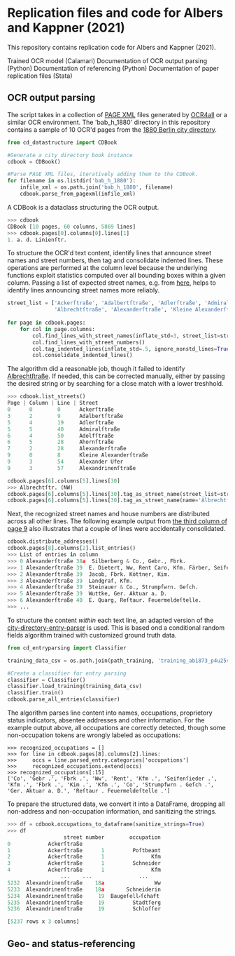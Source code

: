 # Replication files and code for Albers and Kappner (2021)

This repository contains replication code for Albers and Kappner (2021).

Trained OCR model (Calamari)
Documentation of OCR output parsing (Python)
Documentation of referencing (Python)
Documentation of paper replication files (Stata)

## OCR output parsing

The script takes in a collection of [PAGE XML](https://www.primaresearch.org/schema/PAGE/gts/pagecontent/2019-07-15/Simple%20PAGE%20XML%20Example.pdf) files generated by [OCR4all](https://github.com/OCR4all/OCR4all) or a similar OCR environment. The 'bab_h_1880' directory in this repository contains a sample of 10 OCR'd pages from the [1880 Berlin city directory](https://digital.zlb.de/viewer/image/34115512_1880/1141/).

```python
from cd_datastructure import CDBook

#Generate a city directory book instance
cdbook = CDBook()

#Parse PAGE XML files, iteratively adding them to the CDBook.
for filename in os.listdir('bab_h_1880'):
    infile_xml = os.path.join('bab_h_1880', filename)
    cdbook.parse_from_pagexml(infile_xml)
```
A CDBook is a dataclass structuring the OCR output.
```python
>>> cdbook
CDBook [10 pages, 60 columns, 5869 lines]
>>> cdbook.pages[0].columns[0].lines[1]
1. a. d. Linienſtr.
```
To structure the OCR'd text content, identify lines that announce street names and street numbers, then tag and consolidate indented lines. These operations are performed at the column level because the underlying functions exploit statistics computed over all bounding boxes within a given column. Passing a list of expected street names, e.g. from [here](https://digital.zlb.de/viewer/image/34115512_1880/1840/LOG_0148/), helps to identify lines announcing street names more reliably.
```python
street_list = ['Ackerſtraße', 'Adalbertſtraße', 'Adlerſtraße', 'Admiralſtraße', 'Adolfſtraße', 'Ahornſtraße', 
               'Albrechtſtraße', 'Alexanderſtraße', 'Kleine Alexanderſtraße', 'Alexander Ufer', 'Alexandrinenſtraße']
               
for page in cdbook.pages:
    for col in page.columns:
        col.find_lines_with_street_names(inflate_std=3, street_list=street_list, difflib_cutoff=.75)
        col.find_lines_with_street_numbers()
        col.tag_indented_lines(inflate_std=.5, ignore_nonstd_lines=True)
        col.consolidate_indented_lines()
```
The algorithm did a reasonable job, though it failed to identify [Albrechtſtraße](https://digital.zlb.de/viewer/image/34115512_1880/1147/). If needed, this can be corrected manually, either by passing the desired string or by searching for a close match with a lower treshhold.
```python
>>> cdbook.list_streets()
Page | Column | Line | Street
0      0        0      Ackerſtraße
3      2        9      Adalbertſtraße
5      4        19     Adlerſtraße
5      5        40     Admiralſtraße
6      4        50     Adolfſtraße
6      5        28     Ahornſtraße
7      2        28     Alexanderſtraße
9      0        8      Kleine Alexanderſtraße
9      3        54     Alexander Ufer
9      3        57     Alexandrinenſtraße

cdbook.pages[6].columns[5].lines[30]
>>> Albrechtſtr. (NW)
cdbook.pages[6].columns[5].lines[30].tag_as_street_name(street_list=street_list, difflib_cutoff=.5)
cdbook.pages[6].columns[5].lines[30].tag_as_street_name(name='Albrechtſtraße')
```
Next, the recognized street names and house numbers are distributed across all other lines. The following example output from [the third column of page 9](https://digital.zlb.de/viewer/image/34115512_1880/1149/) also illustrates that a couple of lines were accidentally consolidated.
```python
cdbook.distribute_addresses()
cdbook.pages[8].columns[2].list_entries()
>>> List of entries in column
>>> 0 Alexanderſtraße 38a  Silberberg & Co., Gebr., Fbrk. 
>>> 1 Alexanderſtraße 39  E. Dietert, Ww, Rent Caro, Kfm. Färber, Seifenſieder. Hirſch, Kfm. 
>>> 2 Alexanderſtraße 39  Jacob, Fbrk. Köttner, Kim. 
>>> 3 Alexanderſtraße 39  Landgraf, Kfm. 
>>> 4 Alexanderſtraße 39  Steinauer & Co., Strumpfwrn. Geſch. 
>>> 5 Alexanderſtraße 39  Wuttke, Ger. Aktuar a. D. 
>>> 6 Alexanderſtraße 40  E. Quarg, Reſtaur. Feuermeldeſtelle. 
>>> ...
```

To structure the content *within* each text line, an adapted version of the [city-directory-entry-parser](https://github.com/nypl-spacetime/city-directory-entry-parser) is used. This is based ond a conditional random fields algorithm trained with customized ground truth data.

```python
from cd_entryparsing import Classifier

training_data_csv = os.path.join(path_training, 'training_ab1873_p4u25v2.csv')

#Create a classifier for entry parsing
classifier = Classifier()
classifier.load_training(training_data_csv)
classifier.train()
cdbook.parse_all_entries(classifier)
```

The algorithm parses line content into names, occupations, proprietory status indicators, absentee addresses and other information. For the example output above, all occupations are correctly detected, though some non-occupation tokens are wrongly labeled as occupations:

```
>>> recognized_occupations = []
>>> for line in cdbook.pages[8].columns[2].lines:
>>>     occs = line.parsed_entry.categories['occupations']
>>>     recognized_occupations.extend(occs)
>>> recognized_occupations[:15]
['Co', 'Gebr .', 'Fbrk .', 'Ww', 'Rent', 'Kfm .', 'Seifenſieder .', 'Kfm .', 'Fbrk .', 'Kim .', 'Kfm .', 'Co', 'Strumpfwrn . Geſch .', 'Ger. Aktuar a. D.', 'Reſtaur . Feuermeldeſtelle .']
```
To prepare the structured data, we convert it into a DataFrame, dropping all non-address and non-occupation information, and sanitizing the strings.

```python
>>> df = cdbook.occupations_to_dataframe(sanitize_strings=True)
>>> df
                  street number        occupation
0            Ackerſtraße                         
1            Ackerſtraße      1         Poſtbeamt
2            Ackerſtraße      1               Kfm
3            Ackerſtraße      1         Schneider
4            Ackerſtraße      1               Kfm
                 ...    ...               ...
5232  Alexandrinenſtraße    18a                Ww
5233  Alexandrinenſtraße    18a       Schneiderin
5234  Alexandrinenſtraße     19  Baugeſell⸗ſchaft
5235  Alexandrinenſtraße     19         Stadtſerg
5236  Alexandrinenſtraße     19         Schloſſer

[5237 rows x 3 columns]
```

## Geo- and status-referencing
